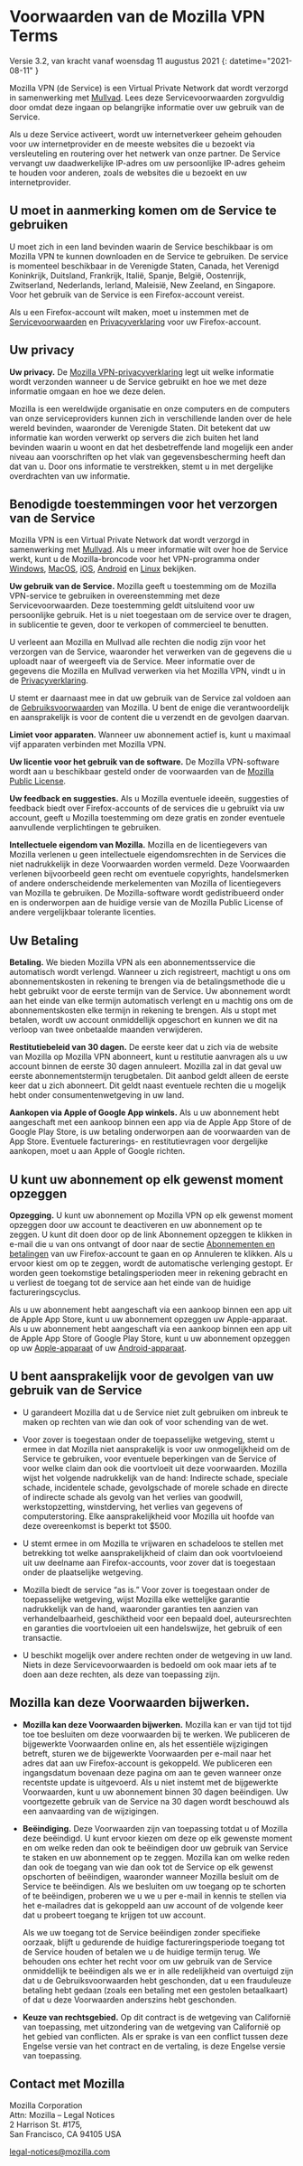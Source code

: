 ﻿# Voorwaarden van de Mozilla VPN Terms

Versie 3.2, van kracht vanaf woensdag 11 augustus 2021
{: datetime="2021-08-11" }

Mozilla VPN (de Service) is een Virtual Private Network dat wordt verzorgd in samenwerking met [Mullvad](https://mullvad.net). Lees deze Servicevoorwaarden zorgvuldig door omdat deze ingaan op belangrijke informatie over uw gebruik van de Service.

Als u deze Service activeert, wordt uw internetverkeer geheim gehouden voor uw internetprovider en de meeste websites die u bezoekt via versleuteling en routering over het netwerk van onze partner. De Service vervangt uw daadwerkelijke IP-adres om uw persoonlijke IP-adres geheim te houden voor anderen, zoals de websites die u bezoekt en uw internetprovider.

## U moet in aanmerking komen om de Service te gebruiken

U moet zich in een land bevinden waarin de Service beschikbaar is om Mozilla VPN te kunnen downloaden en de Service te gebruiken. De service is momenteel beschikbaar in de Verenigde Staten, Canada, het Verenigd Koninkrijk, Duitsland, Frankrijk, Italië, Spanje, België, Oostenrijk, Zwitserland, Nederlands, Ierland, Maleisië, New Zeeland, en Singapore. Voor het gebruik van de Service is een Firefox-account vereist.

Als u een Firefox-account wilt maken, moet u instemmen met de [Servicevoorwaarden](https://www.mozilla.org/about/legal/terms/services/) en [Privacyverklaring](https://www.mozilla.org/privacy/firefox/) voor uw Firefox-account.

## Uw privacy

__Uw privacy.__ De [Mozilla VPN-privacyverklaring](https://www.mozilla.org/privacy/mozilla-vpn/) legt uit welke informatie wordt verzonden wanneer u de Service gebruikt en hoe we met deze informatie omgaan en hoe we deze delen.

Mozilla is een wereldwijde organisatie en onze computers en de computers van onze serviceproviders kunnen zich in verschillende landen over de hele wereld bevinden, waaronder de Verenigde Staten. Dit betekent dat uw informatie kan worden verwerkt op servers die zich buiten het land bevinden waarin u woont en dat het desbetreffende land mogelijk een ander niveau aan voorschriften op het vlak van gegevensbescherming heeft dan dat van u. Door ons informatie te verstrekken, stemt u in met dergelijke overdrachten van uw informatie.

## Benodigde toestemmingen voor het verzorgen van de Service

Mozilla VPN is een Virtual Private Network dat wordt verzorgd in samenwerking met [Mullvad](https://mullvad.net). Als u meer informatie wilt over hoe de Service werkt, kunt u de Mozilla-broncode voor het VPN-programma onder [Windows](https://github.com/mozilla-services/guardian-vpn-windows), [MacOS](https://github.com/mozilla-mobile/mozilla-vpn-client/), [iOS](https://github.com/mozilla-mobile/guardian-vpn-ios), [Android](https://github.com/mozilla-mobile/guardian-vpn-android) en [Linux](https://github.com/mozilla-mobile/mozilla-vpn-client/) bekijken.

__Uw gebruik van de Service.__ Mozilla geeft u toestemming om de Mozilla VPN-service te gebruiken in overeenstemming met deze Servicevoorwaarden. Deze toestemming geldt uitsluitend voor uw persoonlijke gebruik. Het is u niet toegestaan om de service over te dragen, in sublicentie te geven, door te verkopen of commercieel te benutten.

U verleent aan Mozilla en Mullvad alle rechten die nodig zijn voor het verzorgen van de Service, waaronder het verwerken van de gegevens die u uploadt naar of weergeeft via de Service. Meer informatie over de gegevens die Mozilla en Mullvad verwerken via het Mozilla VPN, vindt u in de [Privacyverklaring](https://www.mozilla.org/privacy/mozilla-vpn/).

U stemt er daarnaast mee in dat uw gebruik van de Service zal voldoen aan de [Gebruiksvoorwaarden](https://www.mozilla.org/about/legal/acceptable-use/) van Mozilla. U bent de enige die verantwoordelijk en aansprakelijk is voor de content die u verzendt en de gevolgen daarvan.

__Limiet voor apparaten.__ Wanneer uw abonnement actief is, kunt u maximaal vijf apparaten verbinden met Mozilla VPN.

__Uw licentie voor het gebruik van de software.__ De Mozilla VPN-software wordt aan u beschikbaar gesteld onder de voorwaarden van de [Mozilla Public License](https://www.mozilla.org/en-US/MPL/).

__Uw feedback en suggesties.__ Als u Mozilla eventuele ideeën, suggesties of feedback biedt over Firefox-accounts of de services die u gebruikt via uw account, geeft u Mozilla toestemming om deze gratis en zonder eventuele aanvullende verplichtingen te gebruiken.

__Intellectuele eigendom van Mozilla.__ Mozilla en de licentiegevers van Mozilla verlenen u geen intellectuele eigendomsrechten in de Services die niet nadrukkelijk in deze Voorwaarden worden vermeld. Deze Voorwaarden verlenen bijvoorbeeld geen recht om eventuele copyrights, handelsmerken of andere onderscheidende merkelementen van Mozilla of licentiegevers van Mozilla te gebruiken. De Mozilla-software wordt gedistribueerd onder en is onderworpen aan de huidige versie van de Mozilla Public License of andere vergelijkbaar tolerante licenties.

## Uw Betaling

__Betaling.__ We bieden Mozilla VPN als een abonnementsservice die automatisch wordt verlengd. Wanneer u zich registreert, machtigt u ons om abonnementskosten in rekening te brengen via de betalingsmethode die u hebt gebruikt voor de eerste termijn van de Service. Uw abonnement wordt aan het einde van elke termijn automatisch verlengt en u machtig ons om de abonnementskosten elke termijn in rekening te brengen. Als u stopt met betalen, wordt uw account onmiddellijk opgeschort en kunnen we dit na verloop van twee onbetaalde maanden verwijderen.

__Restitutiebeleid van 30 dagen.__ De eerste keer dat u zich via de website van Mozilla op Mozilla VPN abonneert, kunt u restitutie aanvragen als u uw account binnen de eerste 30 dagen annuleert. Mozilla zal in dat geval uw eerste abonnementstermijn terugbetalen. Dit aanbod geldt alleen de eerste keer dat u zich abonneert. Dit geldt naast eventuele rechten die u mogelijk hebt onder consumentenwetgeving in uw land.

__Aankopen via Apple of Google App winkels.__ Als u uw abonnement hebt aangeschaft met een aankoop binnen een app via de Apple App Store of de Google Play Store, is uw betaling onderworpen aan de voorwaarden van de App Store. Eventuele facturerings- en restitutievragen voor dergelijke aankopen, moet u aan Apple of Google richten.


## U kunt uw abonnement op elk gewenst moment opzeggen

__Opzegging.__ U kunt uw abonnement op Mozilla VPN op elk gewenst moment opzeggen door uw account te deactiveren en uw abonnement op te zeggen. U kunt dit doen door op de link Abonnement opzeggen te klikken in e-mail die u van ons ontvangt of door naar de sectie [Abonnementen en betalingen](https://subscriptions.firefox.com) van uw Firefox-account te gaan en op Annuleren te klikken. Als u ervoor kiest om op te zeggen, wordt de automatische verlenging gestopt. Er worden geen toekomstige betalingsperioden meer in rekening gebracht en u verliest de toegang tot de service aan het einde van de huidige factureringscyclus.

Als u uw abonnement hebt aangeschaft via een aankoop binnen een app uit de Apple App Store, kunt u uw abonnement opzeggen uw Apple-apparaat.
Als u uw abonnement hebt aangeschaft via een aankoop binnen een app uit de Apple App Store of Google Play Store, kunt u uw abonnement opzeggen op uw [Apple-apparaat](https://support.apple.com/HT202039) of uw [Android-apparaat](https://support.google.com/googleplay/answer/7018481?hl=en&co=GENIE.Platform%3DAndroid).

## U bent aansprakelijk voor de gevolgen van uw gebruik van de Service

* U garandeert Mozilla dat u de Service niet zult gebruiken om inbreuk te maken op rechten van wie dan ook of voor schending van de wet.

* Voor zover is toegestaan onder de toepasselijke wetgeving, stemt u ermee in dat Mozilla niet aansprakelijk is voor uw onmogelijkheid om de Service te gebruiken, voor eventuele beperkingen van de Service of voor welke claim dan ook die voortvloeit uit deze voorwaarden. Mozilla wijst het volgende nadrukkelijk van de hand: Indirecte schade, speciale schade, incidentele schade, gevolgschade of morele schade en directe of indirecte schade als gevolg van het verlies van goodwill, werkstopzetting, winstderving, het verlies van gegevens of computerstoring. Elke aansprakelijkheid voor Mozilla uit hoofde van deze overeenkomst is beperkt tot $500.

* U stemt ermee in om Mozilla te vrijwaren en schadeloos te stellen met betrekking tot welke aansprakelijkheid of claim dan ook voortvloeiend uit uw deelname aan Firefox-accounts, voor zover dat is toegestaan onder de plaatselijke wetgeving.

* Mozilla biedt de service “as is.” Voor zover is toegestaan onder de toepasselijke wetgeving, wijst Mozilla elke wettelijke garantie nadrukkelijk van de hand, waaronder garanties ten aanzien van verhandelbaarheid, geschiktheid voor een bepaald doel, auteursrechten en garanties die voortvloeien uit een handelswijze, het gebruik of een transactie.

* U beschikt mogelijk over andere rechten onder de wetgeving in uw land. Niets in deze Servicevoorwaarden is bedoeld om ook maar iets af te doen aan deze rechten, als deze van toepassing zijn.

## Mozilla kan deze Voorwaarden bijwerken.

* __Mozilla kan deze Voorwaarden bijwerken.__ Mozilla kan er van tijd tot tijd toe toe besluiten om deze voorwaarden bij te werken. We publiceren de bijgewerkte Voorwaarden online en, als het essentiële wijzigingen betreft, sturen we de bijgewerkte Voorwaarden per e-mail naar het adres dat aan uw Firefox-account is gekoppeld. We publiceren een ingangsdatum bovenaan deze pagina om aan te geven wanneer onze recentste update is uitgevoerd. Als u niet instemt met de bijgewerkte Voorwaarden, kunt u uw abonnement binnen 30 dagen beëindigen. Uw voortgezette gebruik van de Service na 30 dagen wordt beschouwd als een aanvaarding van de wijzigingen.

* __Beëindiging.__ Deze Voorwaarden zijn van toepassing totdat u of Mozilla deze beëindigd. U kunt ervoor kiezen om deze op elk gewenste moment en om welke reden dan ook te beëindigen door uw gebruik van Service te staken en uw abonnement op te zeggen. Mozilla kan om welke reden dan ook de toegang van wie dan ook tot de Service op elk gewenst opschorten of beëindigen, waaronder wanneer Mozilla besluit om de Service te beëindigen. Als we besluiten om uw toegang op te schorten of te beëindigen, proberen we u we u per e-mail in kennis te stellen via het e-mailadres dat is gekoppeld aan uw account of de volgende keer dat u probeert toegang te krijgen tot uw account.

  Als we uw toegang tot de Service beëindigen zonder specifieke oorzaak, blijft u gedurende de huidige factureringsperiode toegang tot de Service houden of betalen we u de huidige termijn terug. We behouden ons echter het recht voor om uw gebruik van de Service onmiddellijk te beëindigen als we er in alle redelijkheid van overtuigd zijn dat u de Gebruiksvoorwaarden hebt geschonden, dat u een frauduleuze betaling hebt gedaan (zoals een betaling met een gestolen betaalkaart) of dat u deze Voorwaarden anderszins hebt geschonden.

* __Keuze van rechtsgebied.__ Op dit contract is de wetgeving van Californië van toepassing, met uitzondering van de wetgeving van Californië op het gebied van conflicten. Als er sprake is van een conflict tussen deze Engelse versie van het contract en de vertaling, is deze Engelse versie van toepassing.

## Contact met Mozilla

Mozilla Corporation  
Attn: Mozilla – Legal Notices  
2 Harrison St. #175,  
San Francisco, CA 94105 USA 

legal-notices@mozilla.com
